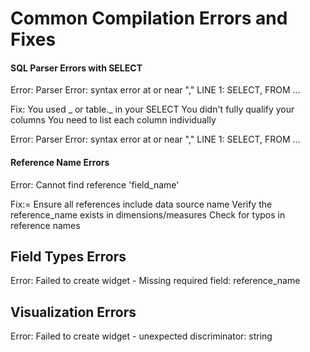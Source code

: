 # Common Compilation Errors and Fixes

#### SQL Parser Errors with SELECT

Error: Parser Error: syntax error at or near ","
LINE 1: SELECT, FROM ...

Fix:
You used _ or table._ in your SELECT
You didn't fully qualify your columns
You need to list each column individually

Error: Parser Error: syntax error at or near ","
LINE 1: SELECT, FROM ...

#### Reference Name Errors

Error: Cannot find reference 'field_name'

Fix:=
Ensure all references include data source name
Verify the reference_name exists in dimensions/measures
Check for typos in reference names

## Field Types Errors

Error: Failed to create widget - Missing required field: reference_name

## Visualization Errors

Error: Failed to create widget - unexpected discriminator: string
